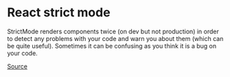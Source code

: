 # React strict mode

StrictMode renders components twice (on dev but not production) in order to detect any problems with your code and warn you about them (which can be quite useful).
Sometimes it can be confusing as you think it is a bug on your code.

[Source](https://stackoverflow.com/questions/61254372/my-react-component-is-rendering-twice-because-of-strict-mode)